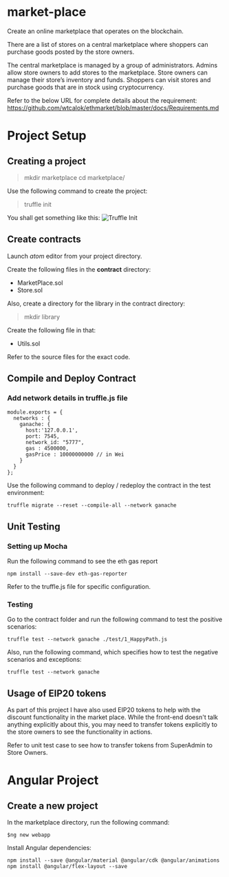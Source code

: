 # market-place
Create an online marketplace that operates on the blockchain.
 
There are a list of stores on a central marketplace where shoppers can purchase goods posted by the store owners.
 
The central marketplace is managed by a group of administrators. Admins allow store owners to add stores to the marketplace. Store owners can manage their store’s inventory and funds. Shoppers can visit stores and purchase goods that are in stock using cryptocurrency.

Refer to the below URL for complete details about the requirement: https://github.com/wtcalok/ethmarket/blob/master/docs/Requirements.md

# Project Setup 

## Creating a project
> mkdir marketplace
> cd marketplace/

Use the following command to create the project:
> truffle init

You shall get something like this:
![Truffle Init](https://github.com/wtcalok/market-place/blob/master/Images/TruffleInit.png)

## Create contracts
Launch _atom_ editor from your project directory. 

Create the following files in the **contract** directory:
- MarketPlace.sol
- Store.sol

Also, create a directory for the library in the contract directory:
> mkdir library

Create the following file in that:
- Utils.sol

Refer to the source files for the exact code. 

## Compile and Deploy Contract
### Add network details in truffle.js file
```
module.exports = {
  networks : {
    ganache: {
      host:'127.0.0.1',
      port: 7545,
      network_id: "5777",
      gas : 4500000,
      gasPrice : 10000000000 // in Wei
    }
  }
};
```

Use the following command to deploy / redeploy the contract in the test environment:
```
truffle migrate --reset --compile-all --network ganache
```

## Unit Testing
### Setting up Mocha
Run the following command to see the eth gas report
```
npm install --save-dev eth-gas-reporter
```

Refer to the truffle.js file for specific configuration.

### Testing
Go to the contract folder and run the following command to test the positive scenarios:
```
truffle test --network ganache ./test/1_HappyPath.js 
```

Also, run the following command, which specifies how to test the negative scenarios and exceptions:
```
truffle test --network ganache
```
## Usage of EIP20 tokens
As part of this project I have also used EIP20 tokens to help with the discount functionality in the market place. While the front-end doesn't talk anything explicitly about this, you may need to transfer tokens explicitly to the store owners to see the functionality in actions.

Refer to unit test case to see how to transfer tokens from SuperAdmin to Store Owners. 

# Angular Project
## Create a new project
In the marketplace directory, run the following command:
```
$ng new webapp
```

Install Angular dependencies:
```
npm install --save @angular/material @angular/cdk @angular/animations
npm install @angular/flex-layout --save
```


